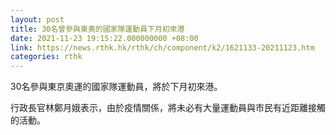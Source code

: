 ```yaml
---
layout: post
title: 30名曾參與東奧的國家隊運動員下月初來港
date: 2021-11-23 19:15:22.000000000 +08:00
link: https://news.rthk.hk/rthk/ch/component/k2/1621133-20211123.htm
categories: rthk
---
```


30名參與東京奧運的國家隊運動員，將於下月初來港。

行政長官林鄭月娥表示，由於疫情關係，將未必有大量運動員與市民有近距離接觸的活動。
